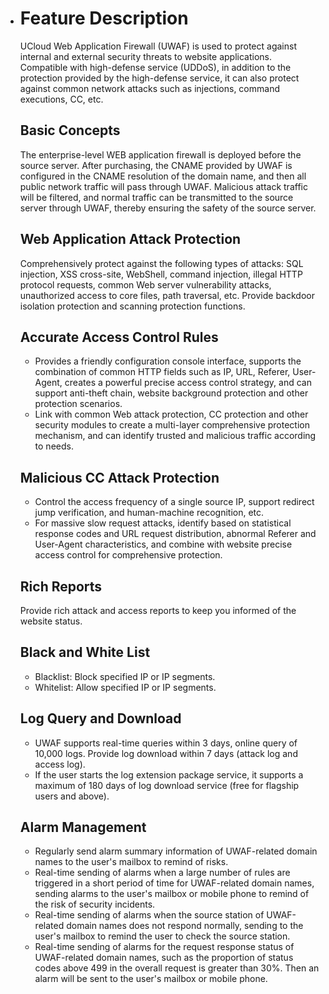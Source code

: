 - # Feature Description

  UCloud Web Application Firewall (UWAF) is used to protect against internal and external security threats to website applications. Compatible with high-defense service (UDDoS), in addition to the protection provided by the high-defense service, it can also protect against common network attacks such as injections, command executions, CC, etc.

  ## Basic Concepts

  The enterprise-level WEB application firewall is deployed before the source server. After purchasing, the CNAME provided by UWAF is configured in the CNAME resolution of the domain name, and then all public network traffic will pass through UWAF. Malicious attack traffic will be filtered, and normal traffic can be transmitted to the source server through UWAF, thereby ensuring the safety of the source server.

  ## Web Application Attack Protection

  Comprehensively protect against the following types of attacks: SQL injection, XSS cross-site, WebShell, command injection, illegal HTTP protocol requests, common Web server vulnerability attacks, unauthorized access to core files, path traversal, etc. Provide backdoor isolation protection and scanning protection functions.

  ## Accurate Access Control Rules

  - Provides a friendly configuration console interface, supports the combination of common HTTP fields such as IP, URL, Referer, User-Agent, creates a powerful precise access control strategy, and can support anti-theft chain, website background protection and other protection scenarios.
  - Link with common Web attack protection, CC protection and other security modules to create a multi-layer comprehensive protection mechanism, and can identify trusted and malicious traffic according to needs.

  ## Malicious CC Attack Protection

  - Control the access frequency of a single source IP, support redirect jump verification, and human-machine recognition, etc.
  - For massive slow request attacks, identify based on statistical response codes and URL request distribution, abnormal Referer and User-Agent characteristics, and combine with website precise access control for comprehensive protection.

  ## Rich Reports

  Provide rich attack and access reports to keep you informed of the website status.

  ## Black and White List

  - Blacklist: Block specified IP or IP segments.
  - Whitelist: Allow specified IP or IP segments.

  ## Log Query and Download

  - UWAF supports real-time queries within 3 days, online query of 10,000 logs. Provide log download within 7 days (attack log and access log).
  - If the user starts the log extension package service, it supports a maximum of 180 days of log download service (free for flagship users and above).

  ## Alarm Management

  - Regularly send alarm summary information of UWAF-related domain names to the user's mailbox to remind of risks.
  - Real-time sending of alarms when a large number of rules are triggered in a short period of time for UWAF-related domain names, sending alarms to the user's mailbox or mobile phone to remind of the risk of security incidents.
  - Real-time sending of alarms when the source station of UWAF-related domain names does not respond normally, sending to the user's mailbox to remind the user to check the source station.
  - Real-time sending of alarms for the request response status of UWAF-related domain names, such as the proportion of status codes above 499 in the overall request is greater than 30%. Then an alarm will be sent to the user's mailbox or mobile phone.

